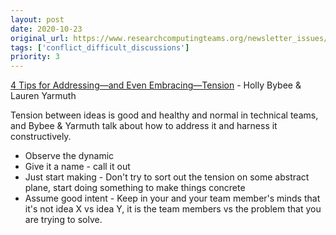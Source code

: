 ```yaml
---
layout: post
date: 2020-10-23
original_url: https://www.researchcomputingteams.org/newsletter_issues/0047
tags: ['conflict_difficult_discussions']
priority: 3
---
```


<!-- markdownlint-disable MD033 -->
<!-- markdownlint-disable MD041 -->
<!-- markdownlint-disable MD049 -->

[4 Tips for Addressing—and Even Embracing—Tension](https://www.ideo.com/blog/4-tips-for-addressing-and-even-embracing-tension) - Holly Bybee & Lauren Yarmuth

Tension between ideas is good and healthy and normal in technical teams, and Bybee & Yarmuth talk about how to address it and harness it constructively.

- Observe the dynamic
- Give it a name - call it out
- Just start making - Don't try to sort out the tension on some abstract plane, start doing something to make things concrete
- Assume good intent - Keep in your and your team member's minds that it's not idea X vs idea Y, it is the team members vs the problem that you are trying to solve.
